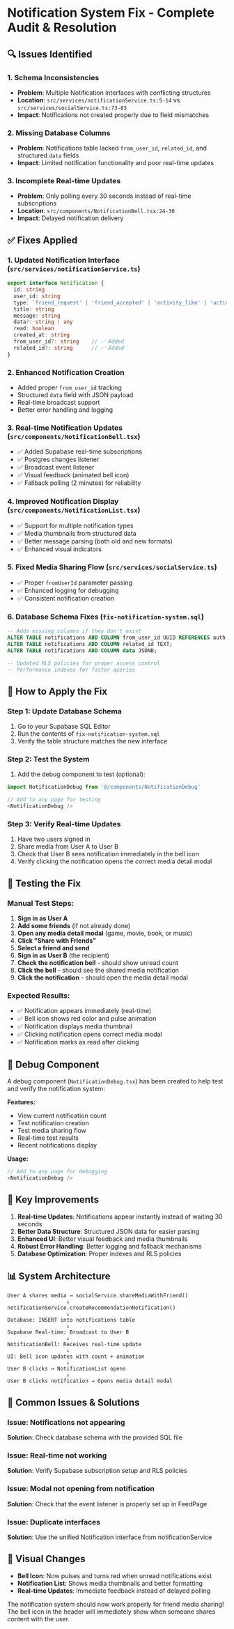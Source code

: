 # Notification System Fix - Complete Audit & Resolution

## 🔍 Issues Identified

### 1. Schema Inconsistencies
- **Problem**: Multiple Notification interfaces with conflicting structures
- **Location**: `src/services/notificationService.ts:5-14` vs `src/services/socialService.ts:73-83`
- **Impact**: Notifications not created properly due to field mismatches

### 2. Missing Database Columns
- **Problem**: Notifications table lacked `from_user_id`, `related_id`, and structured `data` fields
- **Impact**: Limited notification functionality and poor real-time updates

### 3. Incomplete Real-time Updates
- **Problem**: Only polling every 30 seconds instead of real-time subscriptions
- **Location**: `src/components/NotificationBell.tsx:24-30`
- **Impact**: Delayed notification delivery

## ✅ Fixes Applied

### 1. **Updated Notification Interface** (`src/services/notificationService.ts`)
```typescript
export interface Notification {
  id: string
  user_id: string
  type: 'friend_request' | 'friend_accepted' | 'activity_like' | 'activity_comment' | 'media_shared' | 'recommendation'
  title: string
  message: string
  data?: string | any
  read: boolean
  created_at: string
  from_user_id?: string    // ✅ Added
  related_id?: string      // ✅ Added
}
```

### 2. **Enhanced Notification Creation**
- Added proper `from_user_id` tracking
- Structured `data` field with JSON payload
- Real-time broadcast support
- Better error handling and logging

### 3. **Real-time Notification Updates** (`src/components/NotificationBell.tsx`)
- ✅ Added Supabase real-time subscriptions
- ✅ Postgres changes listener
- ✅ Broadcast event listener
- ✅ Visual feedback (animated bell icon)
- ✅ Fallback polling (2 minutes) for reliability

### 4. **Improved Notification Display** (`src/components/NotificationList.tsx`)
- ✅ Support for multiple notification types
- ✅ Media thumbnails from structured data
- ✅ Better message parsing (both old and new formats)
- ✅ Enhanced visual indicators

### 5. **Fixed Media Sharing Flow** (`src/services/socialService.ts`)
- ✅ Proper `fromUserId` parameter passing
- ✅ Enhanced logging for debugging
- ✅ Consistent notification creation

### 6. **Database Schema Fixes** (`fix-notification-system.sql`)
```sql
-- Adds missing columns if they don't exist
ALTER TABLE notifications ADD COLUMN from_user_id UUID REFERENCES auth.users(id);
ALTER TABLE notifications ADD COLUMN related_id TEXT;
ALTER TABLE notifications ADD COLUMN data JSONB;

-- Updated RLS policies for proper access control
-- Performance indexes for faster queries
```

## 🚀 How to Apply the Fix

### Step 1: Update Database Schema
1. Go to your Supabase SQL Editor
2. Run the contents of `fix-notification-system.sql`
3. Verify the table structure matches the new interface

### Step 2: Test the System
1. Add the debug component to test (optional):
```typescript
import NotificationDebug from '@/components/NotificationDebug'

// Add to any page for testing
<NotificationDebug />
```

### Step 3: Verify Real-time Updates
1. Have two users signed in
2. Share media from User A to User B
3. Check that User B sees notification immediately in the bell icon
4. Verify clicking the notification opens the correct media detail modal

## 🧪 Testing the Fix

### Manual Test Steps:
1. **Sign in as User A**
2. **Add some friends** (if not already done)
3. **Open any media detail modal** (game, movie, book, or music)
4. **Click "Share with Friends"**
5. **Select a friend and send**
6. **Sign in as User B** (the recipient)
7. **Check the notification bell** - should show unread count
8. **Click the bell** - should see the shared media notification
9. **Click the notification** - should open the media detail modal

### Expected Results:
- ✅ Notification appears immediately (real-time)
- ✅ Bell icon shows red color and pulse animation
- ✅ Notification displays media thumbnail
- ✅ Clicking notification opens correct media modal
- ✅ Notification marks as read after clicking

## 🔧 Debug Component

A debug component (`NotificationDebug.tsx`) has been created to help test and verify the notification system:

**Features:**
- View current notification count
- Test notification creation
- Test media sharing flow
- Real-time test results
- Recent notifications display

**Usage:**
```typescript
// Add to any page for debugging
<NotificationDebug />
```

## 🎯 Key Improvements

1. **Real-time Updates**: Notifications appear instantly instead of waiting 30 seconds
2. **Better Data Structure**: Structured JSON data for easier parsing
3. **Enhanced UI**: Better visual feedback and media thumbnails
4. **Robust Error Handling**: Better logging and fallback mechanisms
5. **Database Optimization**: Proper indexes and RLS policies

## 📊 System Architecture

```
User A shares media → socialService.shareMediaWithFriend()
                   ↓
notificationService.createRecommendationNotification()
                   ↓
Database: INSERT into notifications table
                   ↓
Supabase Real-time: Broadcast to User B
                   ↓
NotificationBell: Receives real-time update
                   ↓
UI: Bell icon updates with count + animation
                   ↓
User B clicks → NotificationList opens
                   ↓
User B clicks notification → Opens media detail modal
```

## 🐛 Common Issues & Solutions

### Issue: Notifications not appearing
**Solution**: Check database schema with the provided SQL file

### Issue: Real-time not working
**Solution**: Verify Supabase subscription setup and RLS policies

### Issue: Modal not opening from notification
**Solution**: Check that the event listener is properly set up in FeedPage

### Issue: Duplicate interfaces
**Solution**: Use the unified Notification interface from notificationService

## 🎨 Visual Changes

- **Bell Icon**: Now pulses and turns red when unread notifications exist
- **Notification List**: Shows media thumbnails and better formatting
- **Real-time Updates**: Immediate feedback instead of delayed polling

The notification system should now work properly for friend media sharing! The bell icon in the header will immediately show when someone shares content with the user.